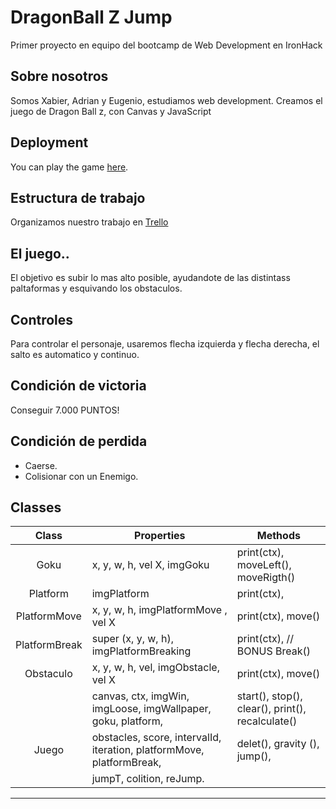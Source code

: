 # DragonBall Z Jump

Primer proyecto en equipo del bootcamp de Web Development en IronHack

## Sobre nosotros

Somos Xabier, Adrian y Eugenio, estudiamos web development. Creamos el juego de Dragon Ball z, con Canvas y JavaScript

## Deployment

You can play the game [here](https://eogimenez.github.io/dragonBall-Jump/).

## Estructura de trabajo

Organizamos nuestro trabajo en [Trello](https://trello.com/b/FaqIs49l/proyecto-dragonball-jump)

## El juego..

El objetivo es subir lo mas alto posible, ayudandote de las distintass paltaformas y esquivando los obstaculos.

## Controles

Para controlar el personaje, usaremos flecha izquierda y flecha derecha, el salto es automatico y continuo.

## Condición de victoria

Conseguir 7.000 PUNTOS!

## Condición de perdida

 - Caerse.
 - Colisionar con un Enemigo.

## Classes

|   Class      | Properties                                                            | Methods                                          |
| :----------: | --------------------------------------------------------------------- | ------------------------------------------------ |
|   Goku       | x, y, w, h, vel X, imgGoku                                            | print(ctx), moveLeft(), moveRigth()              |
| Platform     | imgPlatform                                                           | print(ctx),                                      |
| PlatformMove | x, y, w, h, imgPlatformMove , vel X                                   | print(ctx), move()                               |
| PlatformBreak| super (x, y, w, h), imgPlatformBreaking                               | print(ctx), // BONUS Break()                     |
| Obstaculo    | x, y, w, h, vel, imgObstacle, vel X                                   | print(ctx), move()                               |
|              | canvas, ctx, imgWin, imgLoose, imgWallpaper, goku, platform,          | start(), stop(), clear(), print(), recalculate() |
|   Juego      | obstacles, score, intervalId, iteration, platformMove, platformBreak, | delet(), gravity (), jump(),                     |
|              | jumpT, colition, reJump.                                              |                                                  |
---
